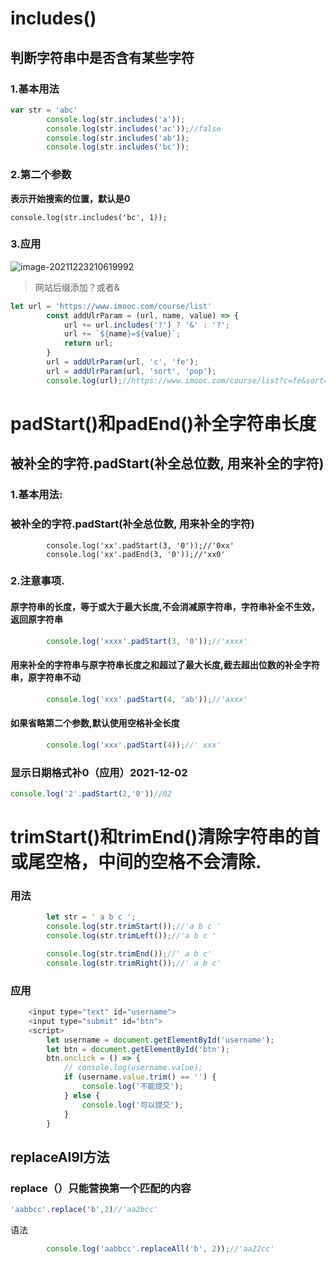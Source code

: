 # includes()

## 判断字符串中是否含有某些字符

###  1.基本用法

```js
var str = 'abc'
        console.log(str.includes('a'));
        console.log(str.includes('ac'));//false
        console.log(str.includes('ab'));
        console.log(str.includes('bc'));
```

### 2.第二个参数

**表示开始搜索的位置，默认是0**

```
console.log(str.includes('bc', 1));
```

### 3.应用

![image-20211223210619992](C:/Users/钟彦/AppData/Roaming/Typora/typora-user-images/image-20211223210619992.png)

> 网站后缀添加？或者&
>

```js
let url = 'https://www.imooc.com/course/list'
        const addUlrParam = (url, name, value) => {
            url += url.includes('?') ? '&' : '?';
            url += `${name}=${value}`;
            return url;
        }
        url = addUlrParam(url, 'c', 'fe');
        url = addUlrParam(url, 'sort', 'pop');
        console.log(url);//https://www.imooc.com/course/list?c=fe&sort=pop
```

# padStart()和padEnd()补全字符串长度

## 被补全的字符.padStart(补全总位数, 用来补全的字符)

### 1.基本用法:

### 被补全的字符.padStart(补全总位数, 用来补全的字符)

```JS
        console.log('xx'.padStart(3, '0'));//'0xx'
        console.log('xx'.padEnd(3, '0'));//'xx0'
```

### 2.注意事项.

#### 原字符串的长度，等于或大于最大长度,不会消减原字符串，字符串补全不生效，返回原字符串

```js
        console.log('xxxx'.padStart(3, '0'));//'xxxx'
```

#### 用来补全的字符串与原字符串长度之和超过了最大长度,截去超出位数的补全字符串，原字符串不动

```js
        console.log('xxx'.padStart(4, 'ab'));//'axxx'
```

#### 如果省略第二个参数,默认使用空格补全长度

```js
        console.log('xxx'.padStart(4));//' xxx'
```

### 显示日期格式补0（应用）2021-12-02

```js
console.log('2'.padStart(2,'0'))//02
```

# trimStart()和trimEnd()清除字符串的首或尾空格，中间的空格不会清除.

### 用法

```js
        let str = ' a b c ';
        console.log(str.trimStart());//'a b c '
        console.log(str.trimLeft());//'a b c '

        console.log(str.trimEnd());//' a b c'
        console.log(str.trimRight());//' a b c'
```

### 应用

```js
    <input type="text" id="username">
    <input type="submit" id="btn">
    <script>
        let username = document.getElementById('username');
        let btn = document.getElementById('btn');
        btn.onclick = () => {
            // console.log(username.value);
            if (username.value.trim() == '') {
                console.log('不能提交');
            } else {
                console.log('可以提交');
            }
        }
```

## replaceAl9l方法

### replace（）只能营换第一个匹配的内容

```js
'aabbcc'.replace('b',2)//'aa2bcc'
```

语法

```js
        console.log('aabbcc'.replaceAll('b', 2));//'aa22cc'
```

